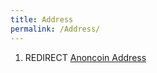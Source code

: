 ```yaml
---
title: Address
permalink: /Address/
---
```


1.  REDIRECT [Anoncoin Address](/Anoncoin_Address "wikilink")
